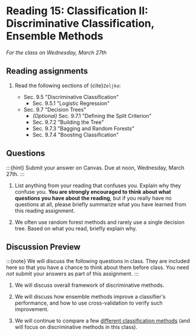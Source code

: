 # Reading 15: Classification II: Discriminative Classification, Ensemble Methods

*For the class on Wednesday, March 27th*

## Reading assignments

1. Read the following sections of {cite}`Zeljko`:

   - Sec. 9.5 "Discriminative Classification"
     - Sec. 9.5.1 "Logistic Regression"
   - Sec. 9.7 "Decision Trees"
     - *(Optional)* Sec. 9.7.1 "Defining the Split Criterion"
     - Sec. 9.7.2 "Building the Tree"
     - Sec. 9.7.3 "Bagging and Random Forests"
     - Sec. 9.7.4 "Boosting Classification"

## Questions

:::{hint}
Submit your answer on Canvas. Due at noon, Wednesday, March 27th.
:::

1. List anything from your reading that confuses you. Explain why they confuse you.
   **You are strongly encouraged to think about what questions you have about the reading**,
   but if you really have no questions at all,
   please briefly summarize what you have learned from this reading assignment.

2. We often use random forest methods and rarely use a single decision tree. Based on what you read, briefly explain why.


## Discussion Preview

:::{note}
We will discuss the following questions in class. They are included here so that you have a chance to think about them before class.
You need _not_ submit your answers as part of this assignment.
:::

1. We will discuss overall framework of discriminative methods.

2. We will discuss how ensemble methods improve a classifier's performance, and how to use cross-validation to verify such improvement.

3. We will continue to compare a few [different classification methods](https://scikit-learn.org/stable/auto_examples/classification/plot_classifier_comparison.html)
   (and will focus on discriminative methods in this class).
